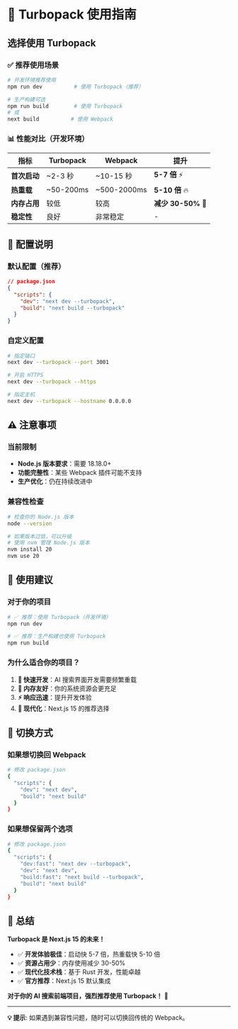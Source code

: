 # 🚀 Turbopack 使用指南

## 选择使用 Turbopack

### ✅ 推荐使用场景

```bash
# 开发环境推荐使用
npm run dev          # 使用 Turbopack（推荐）

# 生产构建可选
npm run build        # 使用 Turbopack
# 或
next build          # 使用 Webpack
```

### 📊 性能对比（开发环境）

| 指标         | Turbopack | Webpack     | 提升               |
| ------------ | --------- | ----------- | ------------------ |
| **首次启动** | ~2-3 秒   | ~10-15 秒   | **5-7 倍** ⚡      |
| **热重载**   | ~50-200ms | ~500-2000ms | **5-10 倍** 🔥     |
| **内存占用** | 较低      | 较高        | **减少 30-50%** 💾 |
| **稳定性**   | 良好      | 非常稳定    | -                  |

## 🔧 配置说明

### 默认配置（推荐）

```json
// package.json
{
  "scripts": {
    "dev": "next dev --turbopack",
    "build": "next build --turbopack"
  }
}
```

### 自定义配置

```bash
# 指定端口
next dev --turbopack --port 3001

# 开启 HTTPS
next dev --turbopack --https

# 指定主机
next dev --turbopack --hostname 0.0.0.0
```

## ⚠️ 注意事项

### 当前限制

- **Node.js 版本要求**：需要 18.18.0+
- **功能完整性**：某些 Webpack 插件可能不支持
- **生产优化**：仍在持续改进中

### 兼容性检查

```bash
# 检查你的 Node.js 版本
node --version

# 如果版本过低，可以升级
# 使用 nvm 管理 Node.js 版本
nvm install 20
nvm use 20
```

## 🎯 使用建议

### 对于你的项目

```bash
# ✅ 推荐：使用 Turbopack（开发环境）
npm run dev

# ✅ 推荐：生产构建也使用 Turbopack
npm run build
```

### 为什么适合你的项目？

1. **🚀 快速开发**：AI 搜索界面开发需要频繁重载
2. **💾 内存友好**：你的系统资源会更充足
3. **⚡ 响应迅速**：提升开发体验
4. **🔧 现代化**：Next.js 15 的推荐选择

## 🔄 切换方式

### 如果想切换回 Webpack

```bash
# 修改 package.json
{
  "scripts": {
    "dev": "next dev",
    "build": "next build"
  }
}
```

### 如果想保留两个选项

```bash
# 修改 package.json
{
  "scripts": {
    "dev:fast": "next dev --turbopack",
    "dev": "next dev",
    "build:fast": "next build --turbopack",
    "build": "next build"
  }
}
```

## 🎉 总结

**Turbopack 是 Next.js 15 的未来！**

- ✅ **开发体验极佳**：启动快 5-7 倍，热重载快 5-10 倍
- ✅ **资源占用少**：内存使用减少 30-50%
- ✅ **现代化技术栈**：基于 Rust 开发，性能卓越
- ✅ **官方推荐**：Next.js 15 默认集成

**对于你的 AI 搜索前端项目，强烈推荐使用 Turbopack！** 🚀

---

**💡 提示**: 如果遇到兼容性问题，随时可以切换回传统的 Webpack。
